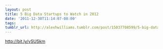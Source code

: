 ```yaml
---
layout: post
title: 5 Big Data Startups to Watch in 2012
date: '2011-12-30T11:14:07-08:00'
tags: 
tumblr_url: http://alexhwilliams.tumblr.com/post/15037708599/5-big-data-startups-to-watch-in-2012
---
```

<p><a href="http://bit.ly/vSUSkm">http://bit.ly/vSUSkm</a></p>
